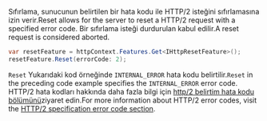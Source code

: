 <span data-ttu-id="ee87b-101">Sıfırlama, sunucunun belirtilen bir hata kodu ile HTTP/2 isteğini sıfırlamasına izin verir.</span><span class="sxs-lookup"><span data-stu-id="ee87b-101">Reset allows for the server to reset a HTTP/2 request with a specified error code.</span></span> <span data-ttu-id="ee87b-102">Bir sıfırlama isteği durdurulan kabul edilir.</span><span class="sxs-lookup"><span data-stu-id="ee87b-102">A reset request is considered aborted.</span></span>

```csharp
var resetFeature = httpContext.Features.Get<IHttpResetFeature>();
resetFeature.Reset(errorCode: 2);
```

<span data-ttu-id="ee87b-103">`Reset` Yukarıdaki kod örneğinde `INTERNAL_ERROR` hata kodu belirtilir.</span><span class="sxs-lookup"><span data-stu-id="ee87b-103">`Reset` in the preceding code example specifies the `INTERNAL_ERROR` error code.</span></span> <span data-ttu-id="ee87b-104">HTTP/2 hata kodları hakkında daha fazla bilgi için [http/2 belirtim hata kodu bölümünü](https://tools.ietf.org/html/rfc7540#page-50)ziyaret edin.</span><span class="sxs-lookup"><span data-stu-id="ee87b-104">For more information about HTTP/2 error codes, visit the [HTTP/2 specification error code section](https://tools.ietf.org/html/rfc7540#page-50).</span></span>